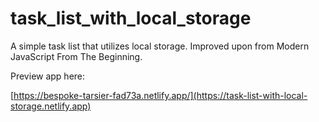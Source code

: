 # task_list_with_local_storage
A simple task list that utilizes local storage. Improved upon from Modern JavaScript From The Beginning.

Preview app here:

[https://bespoke-tarsier-fad73a.netlify.app/](https://task-list-with-local-storage.netlify.app)
